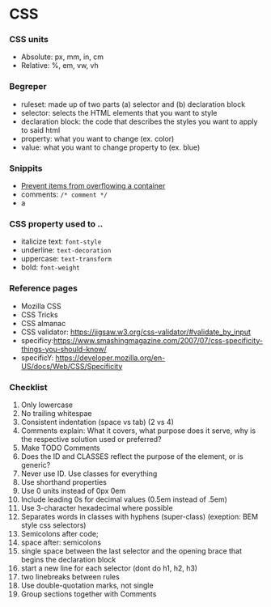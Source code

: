 # CSS

### CSS units

* Absolute: px, mm, in, cm
* Relative: %, em, vw, vh

### Begreper

- ruleset: made up of two parts (a) selector and (b) declaration block
- selector: selects the HTML elements that you want to style
- declaration block: the code that describes the styles you want to apply to said html
- property: what you want to change (ex. color)
- value: what you want to change property to (ex. blue)


### Snippits

- [Prevent items from overflowing a container](https://zerobin.net/?633774612b90f6bb#Yb3hMsM5J4lJmk4IyZhDN/gWQ/FusUfNhnm9o1j0Oz0=)
- comments: `/* comment */`
- a


### CSS property used to ..

- italicize text: `font-style`
- underline: `text-decoration`
- uppercase: `text-transform`
- bold: `font-weight`

### Reference pages

- Mozilla CSS
- CSS Tricks
- CSS almanac
- CSS validator: https://jigsaw.w3.org/css-validator/#validate_by_input
- specificy:https://www.smashingmagazine.com/2007/07/css-specificity-things-you-should-know/
- specificY: https://developer.mozilla.org/en-US/docs/Web/CSS/Specificity


### Checklist

1. Only lowercase
2. No trailing whitespae
3. Consistent indentation (space vs tab) (2 vs 4)
4. Comments explain: What it covers, what purpose does it serve, why is the respective solution used or preferred?
5. Make TODO Comments
6. Does the ID and CLASSES reflect the purpose of the element, or is generic?
7. Never use ID. Use classes for everything
8. Use shorthand properties
9. Use 0 units instead of 0px 0em
10. Include leading 0s for decimal values (0.5em instead of .5em)
11. Use 3-character hexadecimal where possible
12. Separates words in classes with hyphens (super-class) (exeption: BEM style css selectors)
13. Semicolons after code;
14. space after: semicolons
15. single space between the last selector and the opening brace that begins the declaration block
16. start a new line for each selector (dont do h1, h2, h3)
17. two linebreaks between rules
18. Use double-quotation marks, not single
19. Group sections together with Comments
